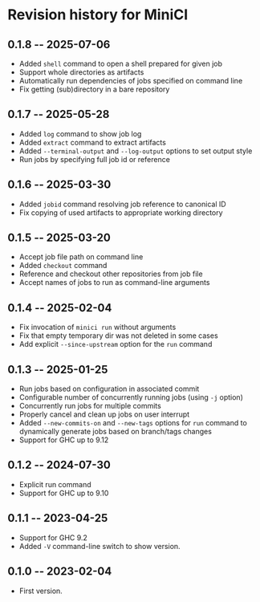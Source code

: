 # Revision history for MiniCI

## 0.1.8 -- 2025-07-06

* Added `shell` command to open a shell prepared for given job
* Support whole directories as artifacts
* Automatically run dependencies of jobs specified on command line
* Fix getting (sub)directory in a bare repository

## 0.1.7 -- 2025-05-28

* Added `log` command to show job log
* Added `extract` command to extract artifacts
* Added `--terminal-output` and `--log-output` options to set output style
* Run jobs by specifying full job id or reference

## 0.1.6 -- 2025-03-30

* Added `jobid` command resolving job reference to canonical ID
* Fix copying of used artifacts to appropriate working directory

## 0.1.5 -- 2025-03-20

* Accept job file path on command line
* Added `checkout` command
* Reference and checkout other repositories from job file
* Accept names of jobs to run as command-line arguments

## 0.1.4 -- 2025-02-04

* Fix invocation of `minici run` without arguments
* Fix that empty temporary dir was not deleted in some cases
* Add explicit `--since-upstream` option for the `run` command

## 0.1.3 -- 2025-01-25

* Run jobs based on configuration in associated commit
* Configurable number of concurrently running jobs (using `-j` option)
* Concurrently run jobs for multiple commits
* Properly cancel and clean up jobs on user interrupt
* Added `--new-commits-on` and `--new-tags` options for `run` command to dynamically generate jobs based on branch/tags changes
* Support for GHC up to 9.12

## 0.1.2 -- 2024-07-30

* Explicit run command
* Support for GHC up to 9.10

## 0.1.1 -- 2023-04-25

* Support for GHC 9.2
* Added `-V` command-line switch to show version.

## 0.1.0 -- 2023-02-04

* First version.
